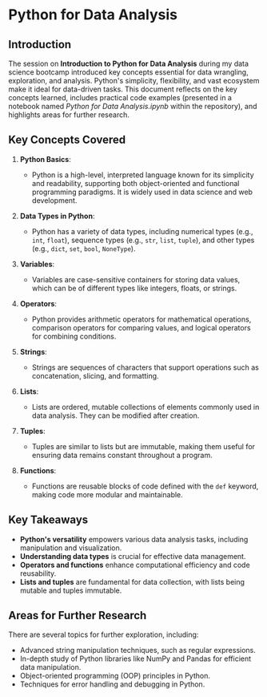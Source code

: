 # Python for Data Analysis

## Introduction

The session on **Introduction to Python for Data Analysis** during my data science bootcamp introduced key concepts essential for data wrangling, exploration, and analysis. Python's simplicity, flexibility, and vast ecosystem make it ideal for data-driven tasks. This document reflects on the key concepts learned, includes practical code examples (presented in a notebook named *Python for Data Analysis.ipynb* within the repository), and highlights areas for further research.

## Key Concepts Covered

1. **Python Basics**: 
   - Python is a high-level, interpreted language known for its simplicity and readability, supporting both object-oriented and functional programming paradigms. It is widely used in data science and web development.

2. **Data Types in Python**: 
   - Python has a variety of data types, including numerical types (e.g., `int`, `float`), sequence types (e.g., `str`, `list`, `tuple`), and other types (e.g., `dict`, `set`, `bool`, `NoneType`).

3. **Variables**: 
   - Variables are case-sensitive containers for storing data values, which can be of different types like integers, floats, or strings.

4. **Operators**: 
   - Python provides arithmetic operators for mathematical operations, comparison operators for comparing values, and logical operators for combining conditions.

5. **Strings**: 
   - Strings are sequences of characters that support operations such as concatenation, slicing, and formatting.

6. **Lists**: 
   - Lists are ordered, mutable collections of elements commonly used in data analysis. They can be modified after creation.

7. **Tuples**: 
   - Tuples are similar to lists but are immutable, making them useful for ensuring data remains constant throughout a program.

8. **Functions**: 
   - Functions are reusable blocks of code defined with the `def` keyword, making code more modular and maintainable.

## Key Takeaways

- **Python's versatility** empowers various data analysis tasks, including manipulation and visualization.
- **Understanding data types** is crucial for effective data management.
- **Operators and functions** enhance computational efficiency and code reusability.
- **Lists and tuples** are fundamental for data collection, with lists being mutable and tuples immutable.

## Areas for Further Research

There are several topics for further exploration, including:

- Advanced string manipulation techniques, such as regular expressions.
- In-depth study of Python libraries like NumPy and Pandas for efficient data manipulation.
- Object-oriented programming (OOP) principles in Python.
- Techniques for error handling and debugging in Python.

